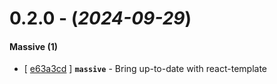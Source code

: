 
# 0.2.0 - (*2024-09-29*)

#### **Massive (1)**
- [ [e63a3cd](https://gitlab.codeopensrc.com/os/zootr-tracker/-/commit/e63a3cd) ] **`massive`** - Bring up-to-date with react-template  

<br><br><br>
